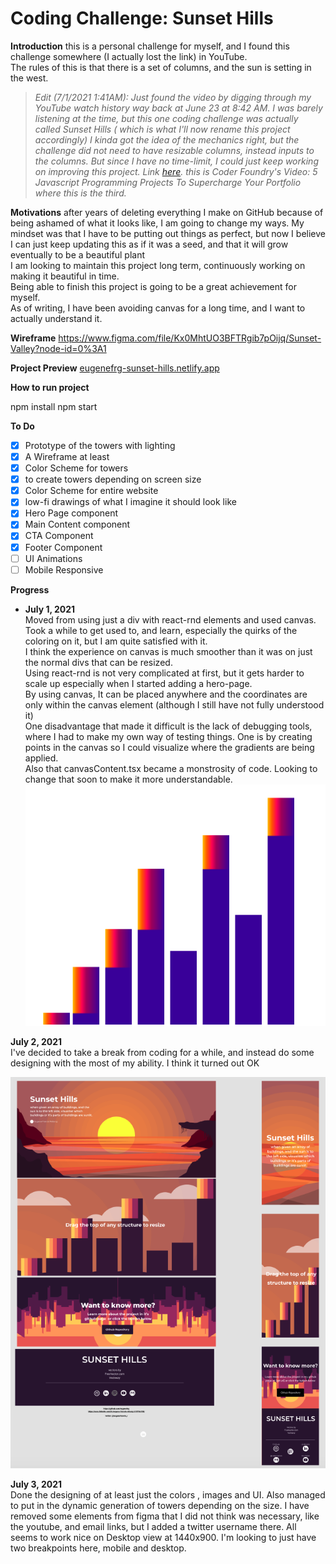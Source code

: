 

# Coding Challenge: Sunset Hills

**Introduction** this is a personal challenge for myself, and I found this challenge somewhere (I actually lost the link) in YouTube.          
The rules of this is that there is a set of columns, and the sun is setting in the west.

> *Edit (7/1/2021 1:41AM): Just found the video by digging through my YouTube watch history way back at June 23 at 8:42 AM. I was barely listening at the time, but this one coding challenge was actually called Sunset Hills ( which is what I'll now rename this project accordingly) I kinda got the idea of the mechanics right, but the challenge did not need to have resizable columns, instead inputs to the columns. But since I have no time-limit, I could just keep working on improving this project. Link [here](https://www.youtube.com/watch?v=zbwbhDp2kXw). this is Coder Foundry's Video: 5 Javascript Programming Projects To Supercharge Your Portfolio where this is the third.*



**Motivations** after years of deleting everything I make on GitHub because of being ashamed of what it looks like, I am going to change my ways. My mindset was that I have to be putting out things as perfect, but now I believe I can just keep updating this as if it was a seed, and that it will grow eventually to be a beautiful plant      
I am looking to maintain this project long term, continuously working on making it beautiful in time.    
Being able to finish this project is going to be a great achievement for myself.    
As of writing, I have been avoiding canvas for a long time, and I want to actually understand it.

**Wireframe** https://www.figma.com/file/Kx0MhtUO3BFTRgib7pOijq/Sunset-Valley?node-id=0%3A1

**Project Preview** [eugenefrg-sunset-hills.netlify.app](https://eugenefrg-sunset-hills.netlify.app)

**How to run project**


npm install npm start


**To Do**
- [x] Prototype of the towers with lighting
- [x] A Wireframe at least
- [x] Color Scheme for towers
- [x] to create towers depending on screen size
- [x] Color Scheme  for entire website
- [x] low-fi drawings of what I imagine it should look like
- [x] Hero Page  component
- [x] Main Content component
- [x] CTA Component
- [x] Footer Component
- [ ] UI Animations
- [ ] Mobile Responsive

**Progress**
* **July 1, 2021**        
  Moved from using just a div with react-rnd elements and used canvas.        
  Took a while to get used to, and learn, especially the quirks of the coloring on it, but I am quite satisfied with it.        
  I think the experience on canvas is much smoother than it was on just the normal divs that can be resized.        
  Using react-rnd is not very complicated at first, but it gets harder to scale up especially when I started adding a hero-page.        
  By using canvas, It can be placed anywhere and the coordinates are only within the canvas element (although I still have not fully understood it)        
  One disadvantage that made it difficult is the lack of debugging tools, where I had to make my own way of testing things. One is by creating points in the canvas so I could visualize where the gradients are being applied.        
  Also that canvasContent.tsx became a monstrosity of code. Looking to change that soon to make it more understandable.      
  ![Progress as of July 1](progress_photos/070121_progress.png)

**July 2, 2021**      
I've decided to take a break from coding for a while, and instead do some designing with the most of my ability.
I think it turned out OK

![Progress as of July 2](progress_photos/070221_progress.png)


**July 3, 2021**      
Done the designing of at least just the colors , images and UI. Also managed to put in the dynamic generation of towers depending on the size. I have removed some elements from figma that I did not think was necessary, like the youtube, and email links, but I added a twitter username there. All seems to work nice on Desktop view at 1440x900. I'm looking to just have two breakpoints here, mobile and desktop.
